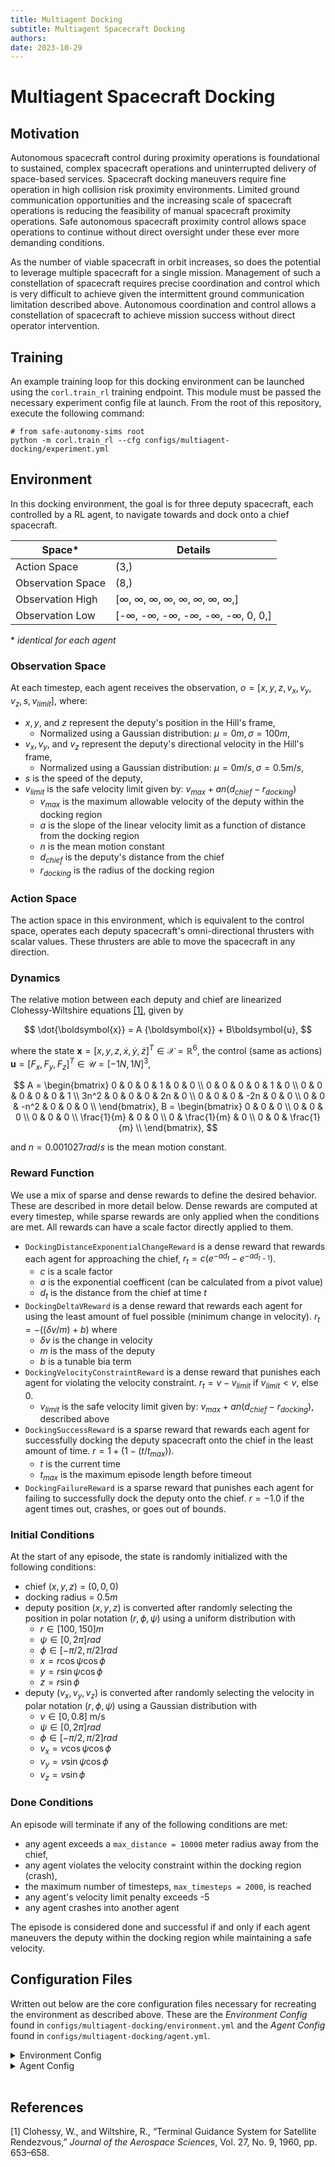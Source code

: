 ```yaml
---
title: Multiagent Docking
subtitle: Multiagent Spacecraft Docking
authors:
date: 2023-10-29
---
```


# Multiagent Spacecraft Docking

## Motivation

Autonomous spacecraft control during proximity operations is foundational to sustained, complex spacecraft operations and uninterrupted delivery of space-based services. Spacecraft docking maneuvers require fine operation in high collision risk proximity environments. Limited ground communication opportunities and the increasing scale of spacecraft operations is reducing the feasibility of manual spacecraft proximity operations. Safe autonomous spacecraft proximity control allows space operations to continue without direct oversight under these ever more demanding conditions.

As the number of viable spacecraft in orbit increases, so does the potential to leverage multiple spacecraft for a single mission. Management of such a constellation of spacecraft requires precise coordination and control which is very difficult to achieve given the intermittent ground communication limitation described above. Autonomous coordination and control allows a constellation of spacecraft to achieve mission success without direct operator intervention.

## Training

An example training loop for this docking environment can be launched using the `corl.train_rl` training endpoint. This module must be passed the necessary experiment config file at launch.
From the root of this repository, execute the following command:

```commandline
# from safe-autonomy-sims root
python -m corl.train_rl --cfg configs/multiagent-docking/experiment.yml
```

## Environment

In this docking environment, the goal is for three deputy spacecraft, each controlled by a RL agent, to navigate towards and dock onto a chief spacecraft.

| Space*         | Details |
|--------------|------|
| Action Space | (3,) |
| Observation Space | (8,) |
| Observation High | [$\infty$, $\infty$, $\infty$, $\infty$, $\infty$, $\infty$, $\infty$, $\infty$,] |
| Observation Low | [-$\infty$, -$\infty$, -$\infty$, -$\infty$, -$\infty$, -$\infty$, 0, 0,] |
\* _identical for each agent_

### Observation Space

At each timestep, each agent receives the observation, $o = [x, y, z, v_x, v_y, v_z, s, v_{limit}]$, where:

* $x, y,$ and $z$ represent the deputy's position in the Hill's frame,
    * Normalized using a Gaussian distribution: $\mu=0m, \sigma=100m$,
* $v_x, v_y,$ and $v_z$ represent the deputy's directional velocity in the Hill's frame,
    * Normalized using a Gaussian distribution: $\mu=0m/s, \sigma=0.5m/s$,
* $s$ is the speed of the deputy,
* $v_{limit}$ is the safe velocity limit given by: $v_{max} + an(d_{chief} - r_{docking})$
    * $v_{max}$ is the maximum allowable velocity of the deputy within the docking region
    * $a$ is the slope of the linear velocity limit as a function of distance from the docking region
    * $n$ is the mean motion constant
    * $d_{chief}$ is the deputy's distance from the chief
    * $r_{docking}$ is the radius of the docking region

### Action Space

The action space in this environment, which is equivalent to the control space, operates each deputy spacecraft's omni-directional thrusters with scalar values. These thrusters are able to move the spacecraft in any direction.

### Dynamics

The relative motion between each deputy and chief are linearized Clohessy-Wiltshire equations [[1]](#1), given by

$$
    \dot{\boldsymbol{x}} = A {\boldsymbol{x}} + B\boldsymbol{u},
$$

where the state $\boldsymbol{x}=[x,y,z,\dot{x},\dot{y},\dot{z}]^T \in \mathcal{X}=\mathbb{R}^6$, the control (same as actions) $\boldsymbol{u}= [F_x,F_y,F_z]^T \in \mathcal{U} = [-1N, 1N]^3$,

$$
    A =
\begin{bmatrix}
0 & 0 & 0 & 1 & 0 & 0 \\
0 & 0 & 0 & 0 & 1 & 0 \\
0 & 0 & 0 & 0 & 0 & 1 \\
3n^2 & 0 & 0 & 0 & 2n & 0 \\
0 & 0 & 0 & -2n & 0 & 0 \\
0 & 0 & -n^2 & 0 & 0 & 0 \\
\end{bmatrix},
    B =
\begin{bmatrix}
 0 & 0 & 0 \\
 0 & 0 & 0 \\
 0 & 0 & 0 \\
\frac{1}{m} & 0 & 0 \\
0 & \frac{1}{m} & 0 \\
0 & 0 & \frac{1}{m} \\
\end{bmatrix},
$$

and $n = 0.001027 rad/s$ is the mean motion constant.

### Reward Function

We use a mix of sparse and dense rewards to define the desired behavior. These are described in more detail below. Dense rewards are computed at every timestep, while sparse rewards are only applied when the conditions are met. All rewards can have a scale factor directly applied to them.

* `DockingDistanceExponentialChangeReward` is a dense reward that rewards each agent for approaching the chief, $r_t = c(e^{-ad_t} - e^{-ad_{t-1}})$.
    * $c$ is a scale factor
    * $a$ is the exponential coefficent (can be calculated from a pivot value)
    * $d_t$ is the distance from the chief at time $t$
* `DockingDeltaVReward` is a dense reward that rewards each agent for using the least amount of fuel possible (minimum change in velocity). $r_t = -((\delta{v} / m) + b)$ where
    * $\delta{v}$ is the change in velocity
    * $m$ is the mass of the deputy
    * $b$ is a tunable bia term
* `DockingVelocityConstraintReward` is a dense reward that punishes each agent for violating the velocity constraint. $r_t = v - v_{limit}$ if $v_{limit} < v$, else 0.
    * $v_{limit}$ is the safe velocity limit given by: $v_{max} + an(d_{chief} - r_{docking})$, described above
* `DockingSuccessReward` is a sparse reward that rewards each agent for successfully docking the deputy spacecraft onto the chief in the least amount of time. $r = 1 + (1 - (t/t_{max}))$.
    * $t$ is the current time
    * $t_{max}$ is the maximum episode length before timeout
* `DockingFailureReward` is a sparse reward that punishes each agent for failing to successfully dock the deputy onto the chief. $r = -1.0$ if the agent times out, crashes, or goes out of bounds.

### Initial Conditions

At the start of any episode, the state is randomly initialized with the following conditions:

* chief $(x,y,z)$ = $(0, 0, 0)$
* docking radius = $0.5 m$
* deputy position $(x, y, z)$ is converted after randomly selecting the position in polar notation $(r, \phi, \psi)$ using a uniform distribution with
    * $r \in [100, 150] m$
    * $\psi \in [0, 2\pi] rad$
    * $\phi \in [-\pi/2, \pi/2] rad$
    * $x = r \cos{\psi} \cos{\phi}$
    * $y = r \sin{\psi} \cos{\phi}$
    * $z = r \sin{\phi}$
* deputy $(v_x, v_y, v_z)$ is converted after randomly selecting the velocity in polar notation $(r, \phi, \psi)$ using a Gaussian distribution with
    * $v \in [0, 0.8]$ m/s
    * $\psi \in [0, 2\pi] rad$
    * $\phi \in [-\pi/2, \pi/2] rad$
    * $v_x = v \cos{\psi} \cos{\phi}$
    * $v_y = v \sin{\psi} \cos{\phi}$
    * $v_z = v \sin{\phi}$

### Done Conditions

An episode will terminate if any of the following conditions are met:

* any agent exceeds a `max_distance = 10000` meter radius away from the chief,
* any agent violates the velocity constraint within the docking region (crash),
* the maximum number of timesteps, `max_timesteps = 2000`, is reached
* any agent's velocity limit penalty exceeds -5
* any agent crashes into another agent

The episode is considered done and successful if and only if each agent maneuvers the deputy within the docking region while maintaining a safe velocity.

## Configuration Files

Written out below are the core configuration files necessary for recreating the environment as described above. These are the _Environment Config_ found in `configs/multiagent-docking/environment.yml` and the _Agent Config_ found in `configs/multiagent-docking/agent.yml`.

<details>
<summary>Environment Config</summary>

From `configs/multiagent-docking/environment.yml`:

```yaml
  "simulator": {
      "type": "CWHSimulator", # Registered CoRL simulator
      "config": {},
  },
  "simulator_reset_parameters": {
      # Environment reset parameters
      # These will override any default reset parameters defined in other configuration files
      "initializer": {
          # Agent initializer which sets agent initial state given a set of initial conditions in polar coordinates
          "functor": "safe_autonomy_sims.simulators.initializers.docking_initializer.Docking3DRadialInitializer",
          "config":
            {
              "threshold_distance": 0.5,
              "velocity_threshold": 0.2,
              "mean_motion": 0.001027,
              "slope": 2.0,
            },
        },
      "additional_entities": {
          # Additional simulation entities in the environment not controlled by an agent
          "chief":
            {
              "platform": "cwh",
              "config":
                { "x": 0, "y": 0, "z": 0, "x_dot": 0, "y_dot": 0, "z_dot": 0 },
            },
        },
    },
  "platforms": "CWHSimulator_Platforms", # list of registered platform types allowed in the environment
  "plugin_paths": [
      "safe_autonomy_sims.platforms",
      "safe_autonomy_sims.simulators",
    ], # python namespaces to search for registered CoRL plugins (platforms and simulators)
  "episode_parameter_provider":
    {
      "type": "corl.episode_parameter_providers.simple.SimpleParameterProvider",
    },
  "dones": {
    "shared": [
      # CoRL shared done functions
      # These done conditions apply to all agents in the environment
      {
        # Inter-agent collision done function
        "functor": "safe_autonomy_sims.dones.common_dones.CollisionDoneFunction",
        "config": { safety_constraint: 0.5 },
      },
      {
        # Multiagent success done function
        "functor": "safe_autonomy_sims.dones.common_dones.MultiagentSuccessDoneFunction",
        "config": { success_function_name: "SuccessfulDockingDoneFunction" },
      }
    ]
  }
```

</details>

<details>
<summary>Agent Config</summary>

From `configs/multiagent-docking/agent.yml`:

```yaml
"agent": "corl.agents.base_agent.TrainableBaseAgent"  # agent class
"config": {
    "frame_rate": 1,  # Hz
    # Agent platform parts
    "parts": [
        {
          # X-Axis Thrust
          "part": "RateController", 
          "config": {
            "name": "X Thrust", 
            "axis": 0, 
            "property_class": "safe_autonomy_sims.platforms.cwh.cwh_properties.ThrustProp", 
            properties: {name: "x_thrust"}
          }
        },
        {
          # Y-Axis Thrust
          "part": "RateController", 
          "config": {
            "name": "Y Thrust", 
            "axis": 1, 
            "property_class": "safe_autonomy_sims.platforms.cwh.cwh_properties.ThrustProp", 
            properties: {name: "y_thrust"}
          }
        },
        {
          # Z-Axis Thrust
          "part": "RateController", 
          "config": {
            "name": "Z Thrust", 
            "axis": 2, 
            "property_class": "safe_autonomy_sims.platforms.cwh.cwh_properties.ThrustProp", 
            properties: {name: "z_thrust"}
          }
        },
        {"part": "Sensor_Position"},  # own position sensor
        {"part": "Sensor_Velocity"},  # own velocity sensor
        {"part": "Sensor_EntityPosition", "config": {"name": "reference_position", "entity_name": "chief"}}, # chief position sensor, ensure reference position sensor name consistent with dones and rewards
        {"part": "Sensor_EntityVelocity", "config": {"name": "reference_velocity", "entity_name": "chief"}}, # chief velocity sensor, ensure reference velocity sensor name consistent with dones and rewards
    ],
    "episode_parameter_provider": {
        "type": "corl.episode_parameter_providers.simple.SimpleParameterProvider"
    },
    "simulator_reset_parameters": {  # Default agent reset parameters
      "initializer": {
        # Agent initializer which sets agent initial state given a set of initial conditions in polar coordinates
        "functor": "safe_autonomy_sims.simulators.initializers.cwh.Docking3DRadialInitializer",
        "config": {
            "threshold_distance": 0.5,
            "velocity_threshold": 0.2,
            "mean_motion": 0.001027,
            "slope": 2.0,
        }
      },
      "config":{
        # Initial condition parameters expected by the initializer and their sampling distributions

        # Agent platform initial position
        "radius": {
          "type": "corl.libraries.parameters.UniformParameter",
          "config": {
            "name": "radius",
            "units": "meters",
            "low": 100,
            "high": 150,
          }
        },
        "azimuth_angle": {
          "type": "corl.libraries.parameters.UniformParameter",
          "config": {
            "name": "azimuth_angle",
            "units": "radians",
            "low": 0,
            "high": 6.283,
          }
        },
        "elevation_angle": {
          "type": "corl.libraries.parameters.UniformParameter",
          "config": {
            "name": "elevation_angle",
            "units": "radians",
            "low": -1.57,
            "high": 1.57,
          }
        },

        # Agent platform initial velocity
        "vel_max_ratio": {
          "type": "corl.libraries.parameters.UniformParameter",
          "config": {
            "name": "vel_max_ratio",
            "low": 0,
            "high": 0.8,
          }
        },
        "vel_azimuth_angle": {
          "type": "corl.libraries.parameters.UniformParameter",
          "config": {
            "name": "vel_azimuth_angle",
            "units": "radians",
            "low": 0,
            "high": 6.283,
          }
        },
        "vel_elevation_angle": {
          "type": "corl.libraries.parameters.UniformParameter",
          "config": {
            "name": "vel_elevation_angle",
            "units": "radians",
            "low": -1.57,
            "high": 1.57,
          }
        },
      }
    },
    "glues": [
        # CoRL glue configurations. Glues define the action and observation space
        {
            # X-Axis Thrust Glue (action space)
            "functor": "corl.glues.common.controller_glue.ControllerGlue",
            "config": {
                "controller": "X Thrust",
                "training_export_behavior": "EXCLUDE",
                "normalization": {
                  "enabled": False,
                }
            },
        },
        {
            # Y-Axis Thrust Glue (action space)
            "functor": "corl.glues.common.controller_glue.ControllerGlue",
            "config":{
                "controller": "Y Thrust",
                "training_export_behavior": "EXCLUDE",
                "normalization": {
                  "enabled": False,
                }
            }
        },
        {
            # Z-Axis Thrust Glue (action space)
            "functor": "corl.glues.common.controller_glue.ControllerGlue",
            "config":{
              "controller": "Z Thrust",
              "training_export_behavior": "EXCLUDE",
              "normalization": {
                "enabled": False,
              }
            }
        },
        {
            # Position Sensor Glue (observation space)
            "functor": "corl.glues.common.observe_sensor.ObserveSensor",
            "config": {
              "sensor": "Sensor_Position",
              "output_units": "m",
              "normalization": {
                "normalizer": "corl.libraries.normalization.StandardNormalNormalizer",
                "config": {
                  "mu": 0.0,
                  "sigma": [100, 100, 100],
                }
              }
            },
        },
        {
            # Velocity Sensor Glue (observation space)
            "functor": "corl.glues.common.observe_sensor.ObserveSensor",
            "config": {
              "sensor": "Sensor_Velocity",
              "output_units": "m/s",
              "normalization": {
                "normalizer": "corl.libraries.normalization.StandardNormalNormalizer",
                "config": {
                  "mu": 0.0,
                  "sigma": [0.5, 0.5, 0.5],
              }
            },
          },
        },
        {
          # Velocity Magnitude Wrapper Glue (observation space)
          # This glue wraps a velocity sensor glue and transforms the output into a magnitude
          "functor": "safe_autonomy_sims.glues.magnitude_glue.SimsMagnitudeGlue",
            "config": {
              "normalization": {
                "normalizer": "corl.libraries.normalization.StandardNormalNormalizer"
              },
            },
            "wrapped": {
                "functor": "corl.glues.common.observe_sensor.ObserveSensor",
                "config":{
                    "sensor": Sensor_Velocity,
                    "output_units": "m/s",
                },
            },
        },
        {
            # Velocity Constraint Glue (observation space)
            # Computes a dynamic velocity safety constraint based on the agent's position
            "functor": "safe_autonomy_sims.glues.vel_limit_glue.VelocityLimitGlue",
            "config":
              {
                "sensor": "Sensor_Position",
                "slope": 2.0,
              },
            "references": {
              "velocity_threshold": "velocity_threshold",
              "threshold_distance": "threshold_distance",
              "mean_motion": "mean_motion",
            },
        },
    ],
    "dones": [
        # CoRL done function configurations. These functions return a boolean value based on the episode state. If any of these functions are true, a done condition has been reach, the agent is removed from the environment, and the episode may end.
        {
            # Timeout done condition
            "functor": "safe_autonomy_sims.dones.common_dones.TimeoutDoneFunction",
            "config":{},
            "references": {
              "max_sim_time": "timeout",
            },
        },
        {
            # Out of bounds/max distance done condition
            "functor": "safe_autonomy_sims.dones.cwh.common.MaxDistanceDoneFunction",
            "config":{},
            "references": {
              "max_distance": "max_distance",
              "reference_position_sensor_name": "reference_position_sensor_name",
            },
        },
        {
            # Crash done condition
            "functor": "safe_autonomy_sims.dones.cwh.common.CrashDoneFunction",
            "config":{
              "velocity_constraint": {
                "velocity_threshold": 0.2,
                "threshold_distance": 0.5,
              }
            },
            "references": {
              "crash_region_radius": "docking_region_radius",
              "reference_position_sensor_name": "reference_position_sensor_name",
              "reference_velocity_sensor_name": "reference_velocity_sensor_name",
            }
        },
        {
            # Success done condition
            # True if the agent successfully docks the deputy spacecraft onto the chief.
            "functor": "safe_autonomy_sims.dones.cwh.docking_dones.SuccessfulDockingDoneFunction",
            "config":{},
            "references": {
              "docking_region_radius": "docking_region_radius",
              "velocity_threshold": "velocity_threshold",
              "threshold_distance": "threshold_distance",
              "mean_motion": "mean_motion",
              "lower_bound": "lower_bound",
              "reference_position_sensor_name": "reference_position_sensor_name",
              "reference_velocity_sensor_name": "reference_velocity_sensor_name",
            }
        },
        {
            # Velocity limit done condition
            # True if the velocity limit has been breached by > 5 m/s cumulatively during an episode.
            "name": DockingVelocityLimitSaturationDone,
            "functor": "safe_autonomy_sims.dones.cwh.common.TerminalRewardSaturationDoneFunction",
            "config":{
              "limit": -5,
              "bound": "lower",
              "reward_functor": safe_autonomy_sims.rewards.cwh.docking_rewards.DockingVelocityConstraintReward,
              "reward_config": {
                "scale": -0.01,
                "bias": -0.01,
                "velocity_threshold": 0.2,
                "threshold_distance": 0.5,
                "mean_motion": 0.001027,
                "lower_bound": False,
              }
            },
        },
    ],
    "rewards": [
        # CoRL reward functions. These functions return a scalar reward value to the agent based on the episode state.
        {
            # Distance change reward
            # Rewards the agent for moving closer to the chief.
            "name": "DockingDistanceExponentialChangeReward",
            "functor": "safe_autonomy_sims.rewards.cwh.docking_rewards.DockingDistanceExponentialChangeReward",
            "config": {
                "pivot": 100
            }
        },
      {
        # Delta V reward
        # Penalizes the agent for using fuel.
        "name": "DockingDeltaVReward",
        "functor": "safe_autonomy_sims.rewards.cwh.docking_rewards.DockingDeltaVReward",
        "config": {
          "scale": -0.01,
          "bias": 0.0,
          "mass": 12.0
        }
      },
      {
        # Velocity constraint reward
        # Penalizes the agent for violating the velocity constraint
        "name": "DockingVelocityConstraintReward",
        "functor": "safe_autonomy_sims.rewards.cwh.docking_rewards.DockingVelocityConstraintReward",
        "config": {
          "scale": -0.01,
          "bias": -0.01,
        },
        "references": {
          "velocity_threshold": "velocity_threshold",
          "threshold_distance": "threshold_distance",
          "mean_motion": "mean_motion",
          "lower_bound": "lower_bound",
          "reference_position_sensor_name": "reference_position_sensor_name",
          "reference_velocity_sensor_name": "reference_velocity_sensor_name",
        }
      },
        {
          # Docking success reward
          # Rewards the agent for successfully completing the docking task
          "name": "DockingSuccessReward",
          "functor": "safe_autonomy_sims.rewards.cwh.docking_rewards.DockingSuccessReward",
          "config": {
            "scale": 1.0,
          },
          "references": {
            "timeout": "timeout",
            "docking_region_radius": "docking_region_radius",
            "velocity_threshold": "velocity_threshold",
            "threshold_distance": "threshold_distance",
            "mean_motion": "mean_motion",
            "lower_bound": "lower_bound",
            "reference_position_sensor_name": "reference_position_sensor_name",
            "reference_velocity_sensor_name": "reference_velocity_sensor_name",
          }
        },
      {
        # Docking failure reward
        # Penalizes the agent for failing the task
        "name": "DockingFailureReward",
        "functor": "safe_autonomy_sims.rewards.cwh.docking_rewards.DockingFailureReward",
        "config": {
          "timeout_reward": -1.0,
          "distance_reward": -1.0,
          "crash_reward": -1.0,
        },
        "references": {
          "timeout": "timeout",
          "max_goal_distance": "max_distance",
          "docking_region_radius": "docking_region_radius",
          "velocity_threshold": "velocity_threshold",
          "threshold_distance": "threshold_distance",
          "mean_motion": "mean_motion",
          "lower_bound": "lower_bound",
          "reference_position_sensor_name": "reference_position_sensor_name",
          "reference_velocity_sensor_name": "reference_velocity_sensor_name",
        }
      },
    ],

    # A set of common parameters referenced by this configuration file
    "reference_store": !include configs/docking/parameters.yml
}
```

</details>
</br>

## References

<a id="1">[1]</a>
Clohessy, W., and Wiltshire, R., “Terminal Guidance System for Satellite Rendezvous,” _Journal of the Aerospace Sciences_, Vol. 27, No. 9, 1960, pp. 653–658.
